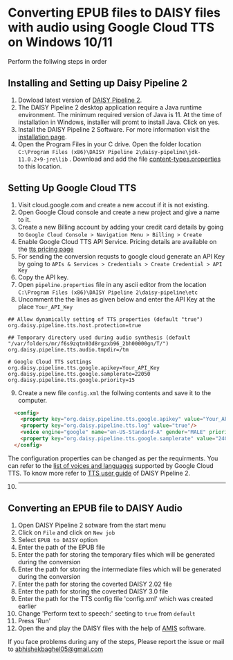 # Converting EPUB files to DAISY files with audio using Google Cloud TTS on Windows 10/11

Perform the follwing steps in order

## Installing and Setting up Daisy Pipeline 2
1. Dowload latest version of [DAISY Pipeline 2](https://daisy.github.io/pipeline/Download.html).
2. The DAISY Pipeline 2 desktop application require a Java runtime environment. The minimum required version of Java is 11. At the time of installation in Windows, installer will promt to install Java. Click on yes. 
3. Install the DAISY Pipeline 2 Software. For more information visit the [installation page](https://daisy.github.io/pipeline/Get-Help/User-Guide/Installation/#system-requirements).
4. Open the Program Files in your C drive. Open the folder location `C:\Program Files (x86)\DAISY Pipeline 2\daisy-pipeline\jdk-11.0.2+9-jre\lib` . Download and add the file [content-types.properties](https://github.com/AdoptOpenJDK/openjdk-jdk11/blob/master/src/java.base/windows/classes/sun/net/www/content-types.properties) to this location.

## Setting Up Google Cloud TTS
1. Visit cloud.google.com and create a new accout if it is not existing.
2. Open Google Cloud console and create a new project and give a name to it.
3. Create a new Billing account by adding your credit card details by going to `Google Cloud Console > Navigation Menu > Billing > Create`
4. Enable Google Cloud TTS API Service. Pricing details are available on the [tts pricing page](https://cloud.google.com/text-to-speech/pricing)
5. For sending the conversion requsts to google cloud generate an API Key by going to `APIs & Services > Credentials > Create Credential > API Key`
6. Copy the API key.
7. Open `pipeline.properties` file in any ascii editor from the location `C:\Program Files (x86)\DAISY Pipeline 2\daisy-pipeline\etc` 
8. Uncomment the the lines as given below and enter the API Key at the place `Your_API_Key`
```
## Allow dynamically setting of TTS properties (default "true")
org.daisy.pipeline.tts.host.protection=true

## Temporary directory used during audio synthesis (default "/var/folders/mr/f6s9zqtn03d8rgzxb96_2bh00000gn/T/")
org.daisy.pipeline.tts.audio.tmpdir=/tm

# Google Cloud TTS settings
org.daisy.pipeline.tts.google.apikey=Your_API_Key
org.daisy.pipeline.tts.google.samplerate=22050
org.daisy.pipeline.tts.google.priority=15

```

9. Create a new file `config.xml` the follwing contents and save it to the computer.
```html
  <config>  
    <property key="org.daisy.pipeline.tts.google.apikey" value="Your_API_Key"/>
    <property key="org.daisy.pipeline.tts.log" value="true"/>
    <voice engine="google" name="en-US-Standard-A" gender="MALE" priority="100" lang="en-US"/>
    <property key="org.daisy.pipeline.tts.google.samplerate" value="24000"/>
  </config>
 ```
The configuration properties can be changed as per the requirments. You can refer to the [list of voices and languages](https://cloud.google.com/text-to-speech/docs/voices) supported by Google Cloud TTS. To know more refer to [TTS user guide](http://daisy.github.io/pipeline/Get-Help/User-Guide/Text-To-Speech/) of DAISY Pipeline 2. <br>

10. --------

## Converting an EPUB file to DAISY Audio
1. Open DAISY Pipeline 2 sotware from the start menu
2. Click on `File` and click on `New job`
3. Select `EPUB to DAISY` option
4. Enter the path of the EPUB file
5. Enter the path for storing the temporary files which will be generated during the conversion
6. Enter the path for storing the intermediate files which will be generated during the conversion
7. Enter the path for storing the coverted DAISY 2.02 file
8. Enter the path for storing the coverted DAISY 3.0 file
9. Enter the path for the TTS config file 'config.xml' which was created earlier
10. Change 'Perform text to speech:' seeting to `true` from `default`
11. Press 'Run'
12. Open the and play the DAISY files with the help of [AMIS](https://daisy.org/info-help/document-archive/archived-projects/amis/) software.

If you face problems during any of the steps, Please report the issue or mail to abhishekbaghel05@gmail.com 
